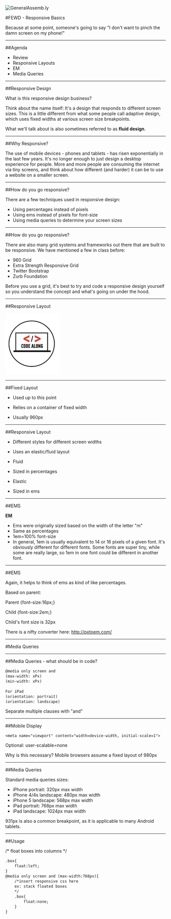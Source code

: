 ![GeneralAssemb.ly](https://github.com/generalassembly/ga-ruby-on-rails-for-devs/raw/master/images/ga.png "GeneralAssemb.ly")

#FEWD - Responsive Basics 

Because at some point, someone's going to say "I don't want to pinch the damn screen on my phone!"

---


##Agenda

*	Review
*	Responsive Layouts
*	EM
*	Media Queries

---

##Responsive Design

What is this responsive design business?

Think about the name itself: It's a design that responds to different screen sizes. This is a little different from what some people call adaptive design, which uses fixed widths at various screen size breakpoints. 

What we'll talk about is also sometimes referred to as **fluid design**.

---

##Why Responsive?

The use of mobile devices - phones and tablets - has risen exponentially in the last few years. It's no longer enough to just design a desktop experience for people. More and more people are consuming the internet via tiny screens, and think about how different (and harder) it can be to use a website on a smaller screen.

---

##How do you go responsive?

There are a few techniques used in responsive design:

* Using percentages instead of pixels
* Using ems instead of pixels for font-size
* Using media queries to determine your screen sizes


---

##How do you go responsive?

There are also many grid systems and frameworks out there that are built to be responsive. We have mentioned a few in class before:

* 960 Grid
* Extra Strength Responsive Grid
* Twitter Bootstrap
* Zurb Foundation

Before you use a grid, it's best to try and code a responsive design yourself so you understand the concept and what's going on under the hood.


---

##Responsive Layout

![GeneralAssemb.ly](../../img/icons/code_along.png)

---

##Fixed Layout

*	Used up to this point

*	Relies on a container of fixed width

*	Usually 960px


<aside class="notes">

</aside>

---

##Responsive Layout

*	Different styles for different screen widths

*	Uses an elastic/fluid layout

*	Fluid

*	Sized in percentages

*	Elastic

*	Sized in ems


<aside class="notes">

</aside>

---	

##EMS

__EM__

* Ems were originally sized based on the width of the letter "m"
* Same as percentages
* 1em=100% font-size
* In general, 1em is usually equivalent to 14 or 16 pixels of a given font. It's obviously different for different fonts. Some fonts are super tiny, while some are really large, so 1em in one font could be different in another font.

---

##EMS

Again, it helps to think of ems as kind of like percentages.

Based on parent:

Parent {font-size:16px;}

Child {font-size:2em;}

Child's font size is 32px

There is a nifty converter here:
http://pxtoem.com/


---


#Media Queries

---

##Media Queries - what should be in code?

```
@media only screen and
(max-width: xPx)
(min-width: xPx)

For iPad
(orientation: portrait)
(orientation: landscape)
```

Separate multiple clauses with "and"


<aside class="notes">

</aside>

---

##Mobile Display

```
<meta name="viewport" content="width=device-width, initial-scale=1">
```

Optional: user-scalable=none


Why is this necessary?
Mobile browsers assume a fixed layout of 980px

---

##Media Queries

Standard media queries sizes:

* iPhone portrait: 320px max width
* iPhone 4/4s landscape: 480px max width
* iPhone 5 landscape: 568px max width
* iPad portrait: 768px max width
* iPad landscape: 1024px max width

931px is also a common breakpoint, as it is applicable to many Android tablets.

---

##Usage

/* float boxes into columns */

```
.box{
	float:left;
}
@media only screen and (max-width:768px){
	/*insert responsive css here
	ex: stack floated boxes
	*/
	.box{
		float:none;
	}
} 
```